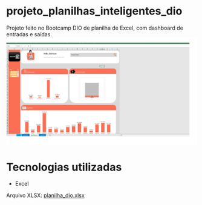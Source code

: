 # projeto_planilhas_inteligentes_dio
Projeto feito no Bootcamp DIO de planilha de Excel, com dashboard de entradas e saídas.
![Imagem do Projeto](https://github.com/Ibertson86/projeto_planilhas_inteligentes_dio/blob/main/image.png)

# Tecnologias utilizadas
- Excel




Arquivo XLSX: [planilha_dio.xlsx](https://github.com/user-attachments/files/18327409/planilha_dio.xlsx)
